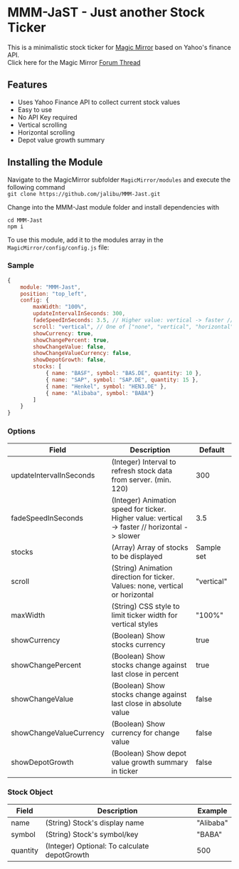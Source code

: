 # MMM-JaST - **J**ust **a**nother **S**tock **T**icker
This is a minimalistic stock ticker for [Magic Mirror](https://magicmirror.builders/) based on Yahoo's finance API.  
Click here for the Magic Mirror [Forum Thread](https://forum.magicmirror.builders/topic/12507/mmm-jast-just-another-stock-ticker)

## Features
- Uses Yahoo Finance API to collect current stock values
- Easy to use
- No API Key required
- Vertical scrolling
- Horizontal scrolling
- Depot value growth summary

## Installing the Module
Navigate to the MagicMirror subfolder `MagicMirror/modules` and execute the following command  
`git clone https://github.com/jalibu/MMM-Jast.git`

Change into the MMM-Jast module folder and install dependencies with  
```
cd MMM-Jast
npm i
```

To use this module, add it to the modules array in the `MagicMirror/config/config.js` file:

### Sample
```javascript
{
	module: "MMM-Jast",
	position: "top_left",
	config: {
		maxWidth: "100%",
		updateIntervalInSeconds: 300,
		fadeSpeedInSeconds: 3.5, // Higher value: vertical -> faster // horizontal -> slower
		scroll: "vertical", // One of ["none", "vertical", "horizontal"]
		showCurrency: true,
		showChangePercent: true,
		showChangeValue: false,
		showChangeValueCurrency: false,
		showDepotGrowth: false,
		stocks: [
			{ name: "BASF", symbol: "BAS.DE", quantity: 10 },
			{ name: "SAP", symbol: "SAP.DE", quantity: 15 },
			{ name: "Henkel", symbol: "HEN3.DE" },
			{ name: "Alibaba", symbol: "BABA"}
		]
	}
}
```
### Options
| Field    					| Description 																	| Default 				|
| -------- 					| -------- 																		| -------- 				|
| updateIntervalInSeconds   | (Integer) Interval to refresh stock data from server.	(min. 120)				| 300   	|
| fadeSpeedInSeconds		| (Integer) Animation speed for ticker.	Higher value: vertical -> faster // horizontal -> slower										| 3.5   				|
| stocks					| (Array<Stock>) Array of stocks to be displayed								| Sample set			|
| scroll					| (String) Animation direction for ticker. Values: none, vertical or horizontal	| "vertical"  			|
| maxWidth					| (String) CSS style to limit ticker width for vertical styles					| "100%"   				|
| showCurrency				| (Boolean) Show stocks currency												| true   				|
| showChangePercent			| (Boolean) Show stocks change against last close in percent					| true   				|
| showChangeValue			| (Boolean) Show stocks change against last close in absolute value				| false   				|
| showChangeValueCurrency	| (Boolean) Show currency for change value										| false   				|
| showDepotGrowth			| (Boolean) Show depot value growth summary in ticker							| false   				|

### Stock Object
| Field    			| Description 														| Example 	|
| -------- 			| -------- 															| -------- 	|
| name   			| (String) Stock's display name   									| "Alibaba"	|
| symbol   			| (String) Stock's symbol/key   									| "BABA"   	|
| quantity   		| (Integer) Optional: To calculate depotGrowth   					| 500   	|
